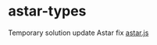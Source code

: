 # astar-types

Temporary solution update Astar fix [astar.js](https://github.com/AstarNetwork/astar.js)
